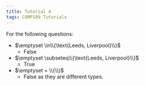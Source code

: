 ```yaml
---
title: Tutorial 4
tags: COMP109 Tutorials
---
```

For the following questions:

* $\emptyset \in\\{\text{Leeds, Liverpool}\\}$
	* False
* $\emptyset \subseteq\\{\text{Leeds, Liverpool}\\}$
	* True
* $\emptyset = \\{\\}$
	* False as they are different types.
